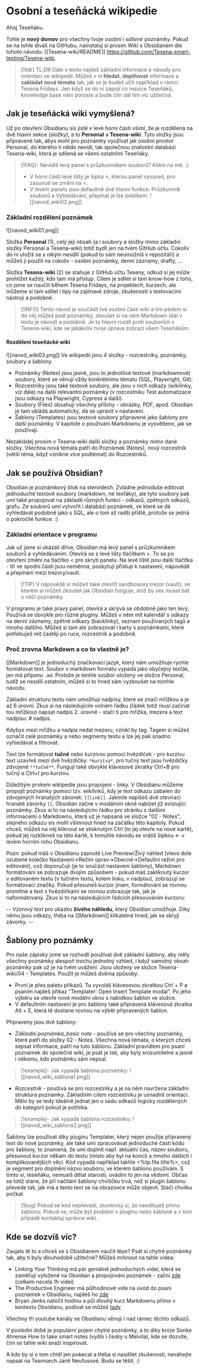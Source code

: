 # Osobní a teseňácká wikipedie

Ahoj Teseňáku. 

Tohle je **nový domov** pro všechny tvoje *osobní* i *sdílené* poznámky. Pokud se na tohle díváš na GitHubu, nainstaluj si prosím Wiki s Obsidianem dle tohoto návodu:  [[Tesena-wiki/README]] https://github.com/Tesena-smart-testing/Tesena-wiki.


> [!tldr] TL;DR
> Dále v textu najdeš základní informace a návody pro orientaci ve wikipedii.
> Můžeš v ní **hledat**, **doplňovat** informace a **zakládat nová témata** tak, jak se je budeš učit například v rámci Tesena Fridays. Jen když se do ní zapojí co nejvíce Teseňáků, knowledge base nám poroste a bude čím dál tím víc užitečná. 

## Jak je teseňácká wiki vymyšlená?
Už po otevření Obsidianu sis jistě v levé horní části všiml, že je rozdělená na dvě hlavní sekce (složky), a to **Personal** a **Tesena-wiki**. Tyto složky jsou připravené tak, abys mohl pro poznámky využívat jak osobní prostor Personal, do kterého ti nikdo nevidí, tak společnou znalostní databázi Tesena-wiki, která je sdílená se všemi ostatními Teseňáky.

> [!FAQ]- Nevidíš levý panel s průzkumníkem souborů? Klikni na mě. :)
> - V horní části levé lišty je šipka >, kterou panel vysuneš, pro zasunutí se změní na <.  
> - V levém panelu jsou defaultně dvě hlavní funkce: Průzkumník souborů a Vyhledávání, přepínat je lze poklikem.
> ![[navod_wiki02.png]]

### Základní rozdělení poznámek
![[navod_wiki01.png]] 

Složka **Personal** (1), celý její obsah (a i soubory a složky mimo základní složky Personal a Tesena-wiki) totiž bydlí jen na tvém GitHub účtu. Cokoliv do ní uložíš se s nikým nesdílí (pokud to sám neumožníš v repozitáři) a můžeš ji použít na cokoliv - osobní poznámky, denní záznamy, drafty, ...

Složka **Tesena-wiki** (2) se stahuje z GitHub účtu Teseny, odkud si jej může prohlížet každý, kdo tam má přístup. Cílem je sdílet si tam know-how z toho, co jsme se naučili během Tesena Fridays, na projektech, kurzech, ale můžeme si tam sdílet i tipy na zajímavé zdroje, zkušenosti s testovacími nástroji a podobně.

> [!INFO] Tento návod je součástí tvé osobní části wiki a tím pádem si do něj můžeš psát poznámky, zkoušet si na něm Markdown (dál v textu je návod) a podobně. Je to hlavní rozdíl proti souborům v Tesena-wiki, kde se jakákoliv tvoje úprava zobrazí všem Teseňákům.

#### Rozdělení teseňácké wiki
![[navod_wiki03.png]]
Ve wikipedii jsou 4 složky - rozcestníky, poznámky, soubory a šablony. 
- Poznámky (Notes) jsou jasné, jsou to jednotlivé textové (markdownové) soubory, které se věnují vždy konkrétnímu tématu (SQL, Playwright, Git). 
- Rozcestníky jsou také textové soubory, ale jsou v nich odkazy (wikilinky, viz dále) na další relevantní poznámky (v rozcestníku Test automatizace jsou odkazy na Playwright, Cypress a další). 
- Soubory (Files) obsahují všechny přílohy - obrázky, PDF, apod. Obsidian je tam ukládá automaticky, dá se upravit v nastavení. 
- Šablony (Templates) jsou textové soubory připravené jako šablony pro další poznámky. V kapitole o používání Markdownu je vysvětleno, jak se používají. 

Nezakládej prosím v Tesena-wiki další složky a poznámky mimo dané složky. Všechna nová témata patří do Poznámek (Notes), nový rozcestník (větší téma, když vznikne více podtémat) do Rozcestníků. 

## Jak se používá Obsidian?
Obsidian je poznámkový blok na steroidech. Zvládne jednoduše editovat jednoduché textové soubory (markdown, ne texťáky), ale tyto soubory pak umí také propojovat na základě různých funkcí - odkazů, zpětných odkazů, grafu. Ze souborů umí vytvořit i databázi poznámek, ve které se dá vyhledávat podobně jako s SQL, ale o tom až radši příště, protože se jedná o pokročilé funkce. :)

### Základní orientace v programu
Jak už jsme si ukázali dříve, Obsidian má levý panel s průzkumníkem souborů a vyhledáváním. Otevírá se z levé lišty tlačítkem >. To se po otevření změní na tlačítko < pro skrytí panelu. Na levé liště jsou další tlačítka - tři ve spodní části jsou neměnná, poskytují přístup k nastavení, nápovědě a přepínání mezi trezory/vault. 

> [!TIP] V nápovědě si můžeš také otevřít sandboxový trezor (vault), ve kterém si můžeš zkoušet jak Obsidian funguje, aniž by ses musel bát o něčí poznámky. 

V programu je také pravý panel, otevírá a skrývá se obdobně jako ten levý. Používá se obvykle pro různé pluginy. Můžeš v něm mít kalendář s odkazy na denní záznamy, zpětné odkazy (backlinky), seznam používaných tagů a mnoho dalšího. Můžeš si tam ale zobrazovat i karty s poznámkami, které potřebuješ mít častěji po ruce, rozcestník a podobně.

### Proč zrovna Markdown a co to vlastně je?
[[Markdown]] je jednoduchý značkovací jazyk, který nám umožňuje rychle formátovat text. Soubor v markdown formátu vypadá jako obyčejný texťák, jen má příponu `.md`. Protože je tenhle soubor uložený ve složce Personal, tudíž se nesdílí ostatním, můžeš si to hned sám vyzkoušet na tomhle návodu. 

Základní strukturu textu nám umožňují nadpisy, které se značí mřížkou a je až 6 úrovní. Zkus si na následujícím volném řádku (řádek totiž musí začínat tou mřížkou) napsat nadpis 2. úrovně - stačí ti pro mřížka, mezera a text nadpisu: # nadpis. 


Kdybys mezi mřížku a nadpis nedal mezeru, vznikl by tag. Tagem si můžeš označit celé poznámky a nebo segmenty textu a lze jej pak snadno vyhledávat a filtrovat. 

Text lze formátovat **tučně** nebo *kurzívou* pomocí hvězdiček - pro kurzívu text uzavřeš mezi dvě hvězdičky: `*kurzíva*`, pro tučný text jsou hvězdičky zdvojené `**tučně**`. Fungují také obvyklé klávesové zkratky Ctrl+B pro tučný a Ctrl+I pro kurzívu. 

Důležitým prvkem wikipedie jsou propojení - linky. V Obsidianu můžeme propojit poznámky pomocí tzv. wikilinků, kdy je text odkazu zabalen do zdvojených hranatých závorek: `[[link]]`. Jakmile napíšeš dvě otevírací hranaté závorky `[[`, Obsidian začne v modálním okně nabízet již existující poznámky. Zkus si to na následujícím řádku pro stránku s dalšími informacemi o Markdownu, která už je napsaná ve složce "02 - Notes", stejného odkazu sis mohl všimnout hned na začátku této kapitoly. Pokud chceš, můžeš na něj kliknout se stisknutým Ctrl (to jej otevře na nové kartě), pokud jej rozklikneš na této kartě, k tomuhle návodu se vrátíš šipkou <- v levém horním rohu Obsidianu.

Pozn. pokud máš v Obsidianu zapnuté Live Preview/Živý náhled (vlevo dole ozubené kolečko Nastavení->Režim úprav->Obecné->Defaultní režim pro editování), což doporučuji (je to součást nastavení šablony), Markdown formátování se zobrazuje dvojím způsobem - pokud máš zakliknutý kurzor v editovaném textu (v tučném textu, kolem linku, v nadpisu), zobrazují se formátovací značky. Pokud přesuneš kurzor jinam, formátování se rovnou promítne a text s hvězdičkami se rovnou zobrazuje tak, jak je naformátovaný. Zkus si to na následujících řádcích přesouváním kurzoru:

-- *Vzorový text* pro ukázku **živého náhledu**, který Obsidian umožňuje. Díky němu jsou odkazy, třeba na [[Markdown]] klikatelné hned, jak se skryjí závorky. --

## Šablony pro poznámky
Pro naše zápisky jsme se rozhodli používat dvě základní šablony, aby měly všechny poznámky alespoň trochu jednotný vzhled, i když samotný obsah poznámky pak už je na tvém uvážení. Jsou uloženy ve složce Tesena-wiki/04 - Templates. Použít je můžeš dvěma způsoby:
- První je přes paletu příkazů. Tu vyvoláš klávesovou zkratkou Ctrl + P a psaním najdeš příkaz "Templater: Open Insert Template modal". Po jeho výběru se otevře nové modální okno s nabídkou šablon ve složce. 
- V defaultním nastavení je pro šablony také připravená klávesová zkratka Alt + E, která tě dostane rovnou na výběr připravených šablon. 

Připraveny jsou dvě šablony:
- *Základní poznámka_basic note* - používá se pro všechny poznámky, které patří do složky 02 - Notes. Všechna nová témata, o kterých chceš sepsat informace, patří na tuto šablonu. Základní pravidlem pro psaní poznámek do společné wiki, je psát je tak, aby byly srozumitelné a jasné i někomu, kdo poznámku sám nepsal.  
> [!example]- Jak vypadá šablona poznámky:
> ![[navod_wiki_sablona1.png]]
- *Rozcestník* - používá se pro rozcestníky a je na něm navržena základní struktura poznámky. Základním cílem rozcestníku je usnadnit orientaci. Mělo by se tedy ideálně jednat jen o sadu odkazů logicky rozdělených do kategorií pokud je potřeba. 
> [!example]- Jak vypadá šablona rozcestníku:
> ![[navod_wiki_sablona2.png]]

Šablony lze používat díky pluginu Templater, který nejen použije připravený text do nové poznámky, ale také umí zpracovávat jednoduché části kódu pro šablony, to znamená, že umí doplnit např. aktuální čas, název souboru, přesunout kurzor někam do textu (místo aby byl na konci) a mnoho dalších i komplikovanějších věcí. Kód vypadá například takhle <%tp.file.title%>, což je segment pro doplnění názvu souboru, ve kterém šablonu používám. S tímto si, teseňáku, nemusíš dělat starosti, uvádím to jen na vědomí. Občas se totiž stane, že při načítání šablony chviličku trvá, než si plugin šablonu převede tak, jak má a tento text se na obrazovce může objevit. Stačí chvilku počkat.

> [!bug] Pokud se kód nepřevádí, zkontroluj si, že needituješ přímo šablonu. Pokud ne, může být problém v pluginu nebo šabloně a v tom případě kontaktuj správce wiki.

## Kde se dozvíš víc?
Zaujalo tě to a chceš se s Obsidianem naučit lépe? Psát si chytré poznámky tak, aby ti byly dlouhodobě užitečné? Můžeš mrknout na tahle videa:

- Linking Your Thinking má pár geniálně jednoduchých videí, která se zaměřují vyloženě na Obsidian a propojování poznámek - začni [zde](https://www.youtube.com/watch?v=QgbLb6QCK88&list=PL3NaIVgSlAVLHty1-NuvPa9V0b0UwbzBd) (celkem necelá 1h videí)
- The Productive Engineer má půlhodinové vide na úvod do psaní poznámek v Obsidianu, najdeš ho [zde](https://www.youtube.com/watch?v=47hOfPGsrqk)
- Bryan Jenks natočil hodinu a půl dlouhý kurz Markdownu přímo v kontextu Obsidianu, podívat se můžeš [tady](https://www.youtube.com/watch?v=FEa2diI2qgA)

Všechny tři youtube kanály se Obsidianu věnují i nad rámec těchto odkazů. 

V poslední době je populární pojem chytré poznámky, a to díky knize Sonke Ahrense How to take smart notes (vyšlo i česky u Melvila), kde se dozvíte, čím se tahle wiki snaží inspirovat. 

A kdo by si o tom chtěl jen pokecat a třeba si nasdílet zkušenosti, neváhejte napsat na Teamsech Janě Neufusové. Budu se těšit. :)